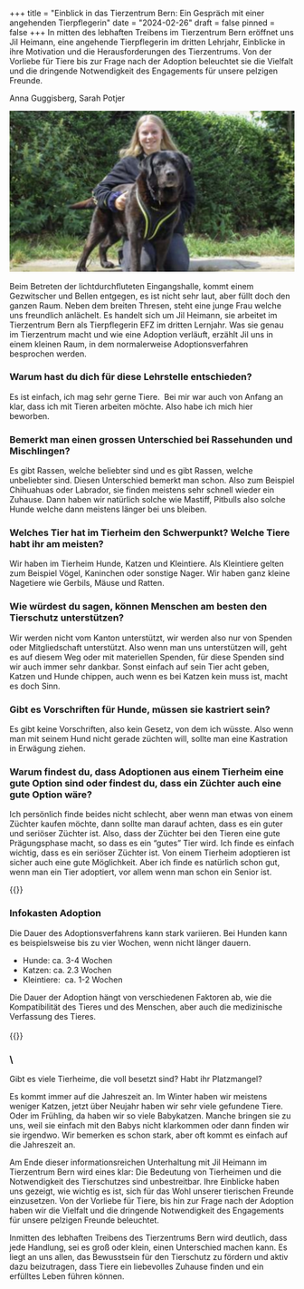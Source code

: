 +++
title = "Einblick in das Tierzentrum Bern: Ein Gespräch mit einer angehenden Tierpflegerin"
date = "2024-02-26"
draft = false
pinned = false
+++
In mitten des lebhaften Treibens im Tierzentrum Bern eröffnet uns Jil Heimann, eine angehende Tierpflegerin im dritten Lehrjahr, Einblicke in ihre Motivation und die Herausforderungen des Tierzentrums. Von der  Vorliebe für Tiere bis zur Frage nach der Adoption beleuchtet sie die Vielfalt und die dringende Notwendigkeit des Engagements für unsere pelzigen Freunde.

Anna Guggisberg, Sarah Potjer

![Jil Heimann, Tierpflegerin im 3 Lehrjahr mit einem ihrer Pflegehunde.](screenshot-2024-02-26-at-11.38.57.jpeg)

Beim Betreten der lichtdurchfluteten Eingangshalle, kommt einem Gezwitscher und Bellen entgegen, es ist nicht sehr laut, aber füllt doch den ganzen Raum. Neben dem breiten Thresen, steht eine junge Frau welche uns freundlich anlächelt. Es handelt sich um Jil Heimann, sie arbeitet im Tierzentrum Bern als Tierpflegerin EFZ im dritten Lernjahr. Was sie genau im Tierzentrum macht und wie eine Adoption verläuft, erzählt Jil uns in einem kleinen Raum, in dem normalerweise Adoptionsverfahren besprochen werden.   

### Warum hast du dich für diese Lehrstelle entschieden?

Es ist einfach, ich mag sehr gerne Tiere.  Bei mir war auch von Anfang an klar, dass ich mit Tieren arbeiten möchte. Also habe ich mich hier beworben. 

### Bemerkt man einen grossen Unterschied bei Rassehunden und Mischlingen?

Es gibt Rassen, welche beliebter sind und es gibt Rassen, welche unbeliebter sind. Diesen Unterschied bemerkt man schon. Also zum Beispiel Chihuahuas oder Labrador, sie finden meistens sehr schnell wieder ein Zuhause. Dann haben wir natürlich solche wie Mastiff, Pitbulls also solche Hunde welche dann meistens länger bei uns bleiben. 

### Welches Tier hat im Tierheim den Schwerpunkt? Welche Tiere habt ihr am meisten?

Wir haben im Tierheim Hunde, Katzen und Kleintiere. Als Kleintiere gelten zum Beispiel Vögel, Kaninchen oder sonstige Nager. Wir haben ganz kleine Nagetiere wie Gerbils, Mäuse und Ratten. 

### Wie würdest du sagen, können Menschen am besten den Tierschutz unterstützen?

Wir werden nicht vom Kanton unterstützt, wir werden also nur von Spenden oder Mitgliedschaft unterstützt. Also wenn man uns unterstützen will, geht es auf diesem Weg oder mit materiellen Spenden, für diese Spenden sind wir auch immer sehr dankbar. Sonst einfach auf sein Tier acht geben, Katzen und Hunde chippen, auch wenn es bei Katzen kein muss ist, macht es doch Sinn.   

### Gibt es Vorschriften für Hunde, müssen sie kastriert sein?

Es gibt keine Vorschriften, also kein Gesetz, von dem ich wüsste. Also wenn man mit seinem Hund nicht gerade züchten will, sollte man eine Kastration in Erwägung ziehen.  

### Warum findest du, dass Adoptionen aus einem Tierheim eine gute Option sind oder findest du, dass ein Züchter auch eine gute Option wäre?

Ich persönlich finde beides nicht schlecht, aber wenn man etwas von einem Züchter kaufen möchte, dann sollte man darauf achten, dass es ein guter und seriöser Züchter ist. Also, dass der Züchter bei den Tieren eine gute Prägungsphase macht, so dass es ein “gutes” Tier wird. Ich finde es einfach wichtig, dass es ein seriöser Züchter ist. Von einem Tierheim adoptieren ist sicher auch eine gute Möglichkeit. Aber ich finde es natürlich schon gut, wenn man ein Tier adoptiert, vor allem wenn man schon ein Senior ist.

{{<box>}}

### Infokasten Adoption 

Die Dauer des Adoptionsverfahrens kann stark variieren. Bei Hunden kann es beispielsweise bis zu vier Wochen, wenn nicht länger dauern.

* Hunde: ca. 3-4 Wochen 
* Katzen: ca. 2.3 Wochen 
* Kleintiere:  ca. 1-2 Wochen

Die Dauer der Adoption hängt von verschiedenen Faktoren ab, wie die Kompatibilität des Tieres und des Menschen, aber auch die medizinische Verfassung des Tieres.\
\
{{</box>}}

### \

Gibt es viele Tierheime, die voll besetzt sind? Habt ihr Platzmangel?

Es kommt immer auf die Jahreszeit an. Im Winter haben wir meistens weniger Katzen, jetzt über Neujahr haben wir sehr viele gefundene Tiere. Oder im Frühling, da haben wir so viele Babykatzen. Manche bringen sie zu uns, weil sie einfach mit den Babys nicht klarkommen oder dann finden wir sie irgendwo. Wir bemerken es schon stark, aber oft kommt es einfach auf die Jahreszeit an.

Am Ende dieser informationsreichen Unterhaltung mit Jil Heimann im Tierzentrum Bern wird eines klar: Die Bedeutung von Tierheimen und die Notwendigkeit des Tierschutzes sind unbestreitbar. Ihre Einblicke haben uns gezeigt, wie wichtig es ist, sich für das Wohl unserer tierischen Freunde einzusetzen. Von der Vorliebe für Tiere, bis hin zur Frage nach der Adoption haben wir die Vielfalt und die dringende Notwendigkeit des Engagements für unsere pelzigen Freunde beleuchtet. 

Inmitten des lebhaften Treibens des Tierzentrums Bern wird deutlich, dass jede Handlung, sei es groß oder klein, einen Unterschied machen kann. Es liegt an uns allen, das Bewusstsein für den Tierschutz zu fördern und aktiv dazu beizutragen, dass Tiere ein liebevolles Zuhause finden und ein erfülltes Leben führen können.